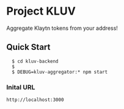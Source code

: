 # Project KLUV

Aggregate Klaytn tokens from your address!


## Quick Start

	  $ cd kluv-backend
	  $ 
	  $ DEBUG=kluv-aggregator:* npm start

### Inital URL
    http://localhost:3000
